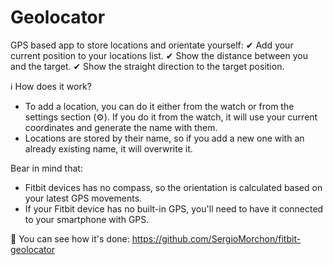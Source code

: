 # Geolocator

GPS based app to store locations and orientate yourself:
✔ Add your current position to your locations list.
✔ Show the distance between you and the target.
✔ Show the straight direction to the target position.

ℹ How does it work?

- To add a location, you can do it either from the watch or from the settings section (⚙). If you do it from the watch, it will use your current coordinates and generate the name with them.
- Locations are stored by their name, so if you add a new one with an already existing name, it will overwrite it.

Bear in mind that:

- Fitbit devices has no compass, so the orientation is calculated based on your latest GPS movements.
- If your Fitbit device has no built-in GPS, you'll need to have it connected to your smartphone with GPS.

🧐 You can see how it's done: https://github.com/SergioMorchon/fitbit-geolocator
